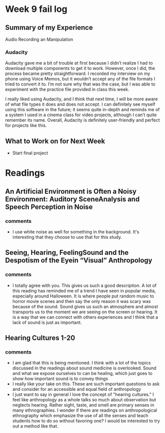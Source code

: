 # Week 9 fail log
## Summary of my Experience
Audio Recording an Manipulation

### Audacity 
Audacity gave me a bit of trouble at first because I didn’t realize I had to download multiple components to get it to work. However, once I did, the process became pretty straightforward. I recorded my interview on my phone using Voice Memos, but it wouldn’t accept any of the file formats I tried to convert it to. I’m not sure why that was the case, but I was able to experiment with the practice file provided in class this week. 

I really liked using Audacity, and I think that next time, I will be more aware of what file types it does and does not accept. I can definitely see myself using this software in the future; it seems quite in-depth and reminds me of a system I used in a cinema class for video projects, although I can’t quite remember its name. Overall, Audacity is definitely user-friendly and perfect for projects like this.
## What to Work on for Next Week
- Start final project

# Readings

## An Artificial Environment is Often a Noisy Environment: Auditory SceneAnalysis and Speech Perception in Noise
### comments
- I use white noise as well for something in the background. It's interesting that they choose to use that for this study.

## Seeing, Hearing, FeelingSound and the Despotism of the Eyein “Visual” Anthropology
### comments
- I totally agree with you. This gives us such a good description. A lot of this reading has reminded me of a trend I have seen in popular media, especially around Halloween. It is where people put random music to horror movie scenes and then say the only reason it was scary was because of the sound. Sound gives us such an atmosphere and almost transports us to the moment we are seeing on the screen or hearing. It is a way that we can connect with others experiences and I think that a lack of sound is just as important.

## Hearing Cultures 1-20
### comments
- I am glad that this is being mentioned. I think with a lot of the topics discussed in the readings about sound medicine is overlooked. Sound and what we expose ourselves to can be healing, which just goes to show how important sound is to convey things
-  I really like your take on this. These are such important questions to ask and consider for an accessible and equal field of anthropology
-  I just want to say in general I love the concept of "hearing cultures." I feel like anthropology as a whole talks so much about observation but neglects hearing. Rather sight, taste, and smell are primary senses in many ethnographies. I wonder if there are readings on anthropological ethnography which emphasize the use of all the senses and teach students how to do so without favoring one? I would be interested to try out a method like that.


